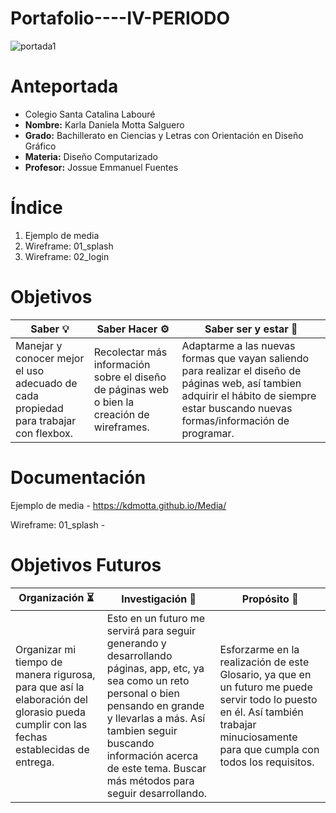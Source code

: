 # Portafolio----IV-PERIODO

![portada1](https://user-images.githubusercontent.com/79612599/136427562-2c2c5c22-dcf8-4649-8980-d1015d8a2510.png)

  # <h1> Anteportada
  * Colegio Santa Catalina Labouré
  * **Nombre:** Karla Daniela Motta Salguero
  * **Grado:** Bachillerato en Ciencias y Letras con Orientación en Diseño Gráfico
  * **Materia:** Diseño Computarizado
  * **Profesor:** Jossue Emmanuel Fuentes
  
  
  # <h1> Índice
  1. Ejemplo de media
  1. Wireframe: 01_splash
  1. Wireframe: 02_login

  
  # <h1> Objetivos
  
  Saber :bulb: | Saber Hacer :gear: | Saber ser y estar :star2:
  ------------ | ------------------ | -------------------------
  Manejar y conocer mejor el uso adecuado de cada propiedad para trabajar con flexbox. | Recolectar más información sobre el diseño de páginas web o bien la creación de wireframes. | Adaptarme a las nuevas formas que vayan saliendo para realizar el diseño de páginas web, así tambien adquirir el hábito de siempre estar buscando nuevas formas/información de programar.


  # <h1> Documentación
  
  Ejemplo de media - https://kdmotta.github.io/Media/
  
  Wireframe: 01_splash - 
  
  # <h1> Objetivos Futuros
  
  Organización 	:hourglass_flowing_sand: | Investigación :mag_right: | Propósito :checkered_flag:
  -------------------------------------- | ------------------------- | --------------------------
  Organizar mi tiempo de manera rigurosa, para que así la elaboración del glorasio pueda cumplir con las fechas establecidas de entrega. | Esto en un futuro me       servirá para seguir generando y desarrollando páginas, app, etc, ya sea como un reto personal o bien pensando en grande y llevarlas a más. Así tambien seguir       buscando información acerca de este tema. Buscar más métodos para seguir desarrollando. | Esforzarme en la realización de este Glosario, ya que en un futuro me     puede servir todo lo puesto en él. Así también trabajar minuciosamente para que cumpla con todos los requisitos.
 

